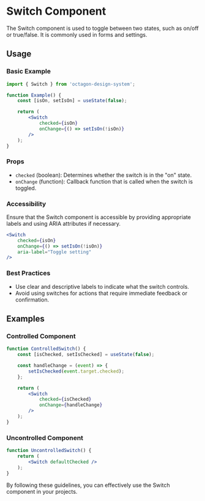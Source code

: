 # Switch Component

The Switch component is used to toggle between two states, such as on/off or true/false. It is commonly used in forms and settings.

## Usage

### Basic Example

```jsx
import { Switch } from 'octagon-design-system';

function Example() {
    const [isOn, setIsOn] = useState(false);

    return (
        <Switch
            checked={isOn}
            onChange={() => setIsOn(!isOn)}
        />
    );
}
```

### Props

- `checked` (boolean): Determines whether the switch is in the "on" state.
- `onChange` (function): Callback function that is called when the switch is toggled.

### Accessibility

Ensure that the Switch component is accessible by providing appropriate labels and using ARIA attributes if necessary.

```jsx
<Switch
    checked={isOn}
    onChange={() => setIsOn(!isOn)}
    aria-label="Toggle setting"
/>
```

### Best Practices

- Use clear and descriptive labels to indicate what the switch controls.
- Avoid using switches for actions that require immediate feedback or confirmation.

## Examples

### Controlled Component

```jsx
function ControlledSwitch() {
    const [isChecked, setIsChecked] = useState(false);

    const handleChange = (event) => {
        setIsChecked(event.target.checked);
    };

    return (
        <Switch
            checked={isChecked}
            onChange={handleChange}
        />
    );
}
```

### Uncontrolled Component

```jsx
function UncontrolledSwitch() {
    return (
        <Switch defaultChecked />
    );
}
```

By following these guidelines, you can effectively use the Switch component in your projects.